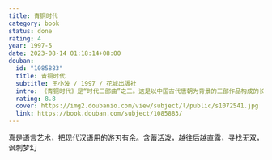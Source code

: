```yaml
---
title: 青铜时代
category: book
status: done
rating: 4
year: 1997-5
date: 2023-08-14 01:18:14+08:00
douban:
  id: "1085883"
  title: 青铜时代
  subtitle: 王小波 / 1997 / 花城出版社
  intro: 《青铜时代》是“时代三部曲”之三。这是以中国古代唐朝为背景的三部作品构成的长篇。这组作品的主人公，是古代的知识分子和传奇人物。他们作为一群追求个性、热爱自由、想按自己的价值观念精神信条生活的人，充满了强烈的创造欲望和人道需求，但被当时的权力斗争控制和扭曲了心态与行状、竟将智慧和爱情演变为滑稽闹剧。作者在这部长篇中，借助才子佳人、夜半私奔、千里寻情、开创伟业等风华绝代的唐朝秘传故事，将今伯爱情与唐人传奇相拼贴，使唐人传奇现代化，在其中贯注现代情趣，并通过对似水流年的追述，让历史艺术相融合，最终确立了对生命终极价值的体认，引出了一种由叙事者随心所欲地穿行于古今中外的对话体叙述方式。
  rating: 8.8
  cover: https://img2.doubanio.com/view/subject/l/public/s1072541.jpg
  link: https://book.douban.com/subject/1085883/
---
```


真是语言艺术，把现代汉语用的游刃有余。含蓄活泼，越往后越直露，寻找无双，讽刺梦幻
